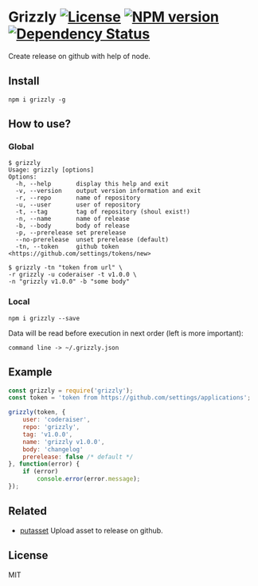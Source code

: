 # Grizzly [![License][LicenseIMGURL]][LicenseURL] [![NPM version][NPMIMGURL]][NPMURL] [![Dependency Status][DependencyStatusIMGURL]][DependencyStatusURL]

Create release on github with help of node.

## Install

```
npm i grizzly -g
```
## How to use?

### Global

```
$ grizzly
Usage: grizzly [options]
Options:
  -h, --help       display this help and exit
  -v, --version    output version information and exit
  -r, --repo       name of repository
  -u, --user       user of repository
  -t, --tag        tag of repository (shoul exist!)
  -n, --name       name of release
  -b, --body       body of release
  -p, --prerelease set prerelease
  --no-prerelease  unset prerelease (default)
  -tn, --token     github token <https://github.com/settings/tokens/new>

$ grizzly -tn "token from url" \
-r grizzly -u coderaiser -t v1.0.0 \
-n "grizzly v1.0.0" -b "some body"
```

### Local

```
npm i grizzly --save
```

Data will be read before execution in next order (left is more important):

`command line -> ~/.grizzly.json`

## Example

```js
const grizzly = require('grizzly');
const token = 'token from https://github.com/settings/applications';

grizzly(token, {
    user: 'coderaiser',
    repo: 'grizzly',
    tag: 'v1.0.0',
    name: 'grizzly v1.0.0',
    body: 'changelog'
    prerelease: false /* default */
}, function(error) {
    if (error)
        console.error(error.message);
});
```

## Related

- [putasset](https://github.com/coderaiser/node-putasset "Putasset") Upload asset to release on github.


## License

MIT

[NPMIMGURL]:                https://img.shields.io/npm/v/grizzly.svg?style=flat
[DependencyStatusIMGURL]:   https://img.shields.io/gemnasium/coderaiser/node-grizzly.svg?style=flat
[LicenseIMGURL]:            https://img.shields.io/badge/license-MIT-317BF9.svg?style=flat
[NPMURL]:                   https://npmjs.org/package/grizzly "npm"
[DependencyStatusURL]:      https://gemnasium.com/coderaiser/node-grizzly "Dependency Status"
[LicenseURL]:               https://tldrlegal.com/license/mit-license "MIT License"


